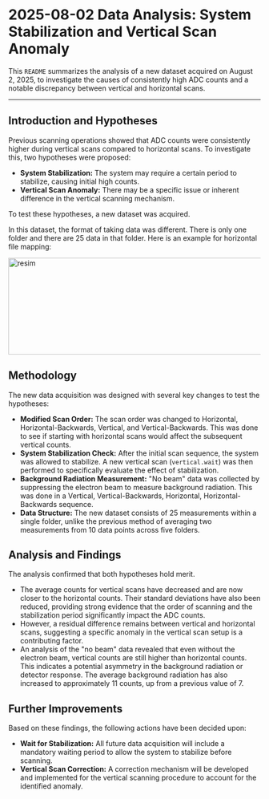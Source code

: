 # 2025-08-02 Data Analysis: System Stabilization and Vertical Scan Anomaly

This `README` summarizes the analysis of a new dataset acquired on August 2, 2025, to investigate the causes of consistently high ADC counts and a notable discrepancy between vertical and horizontal scans.

---

## Introduction and Hypotheses

Previous scanning operations showed that ADC counts were consistently higher during vertical scans compared to horizontal scans. To investigate this, two hypotheses were proposed:

* **System Stabilization:** The system may require a certain period to stabilize, causing initial high counts.
* **Vertical Scan Anomaly:** There may be a specific issue or inherent difference in the vertical scanning mechanism.

To test these hypotheses, a new dataset was acquired.

In this dataset, the format of taking data was different. There is only one folder and there are 25 data in that folder. Here is an example for horizontal file mapping:

<img width="541" height="193" alt="resim" src="https://github.com/user-attachments/assets/3c5ea533-0814-408e-ada7-543e3e113373" />


## Methodology

The new data acquisition was designed with several key changes to test the hypotheses:

* **Modified Scan Order:** The scan order was changed to Horizontal, Horizontal-Backwards, Vertical, and Vertical-Backwards. This was done to see if starting with horizontal scans would affect the subsequent vertical counts.
* **System Stabilization Check:** After the initial scan sequence, the system was allowed to stabilize. A new vertical scan (`vertical.wait`) was then performed to specifically evaluate the effect of stabilization.
* **Background Radiation Measurement:** "No beam" data was collected by suppressing the electron beam to measure background radiation. This was done in a Vertical, Vertical-Backwards, Horizontal, Horizontal-Backwards sequence.
* **Data Structure:** The new dataset consists of 25 measurements within a single folder, unlike the previous method of averaging two measurements from 10 data points across five folders.

## Analysis and Findings

The analysis confirmed that both hypotheses hold merit.

* The average counts for vertical scans have decreased and are now closer to the horizontal counts. Their standard deviations have also been reduced, providing strong evidence that the order of scanning and the stabilization period significantly impact the ADC counts.
* However, a residual difference remains between vertical and horizontal scans, suggesting a specific anomaly in the vertical scan setup is a contributing factor.
* An analysis of the "no beam" data revealed that even without the electron beam, vertical counts are still higher than horizontal counts. This indicates a potential asymmetry in the background radiation or detector response. The average background radiation has also increased to approximately 11 counts, up from a previous value of 7.

## Further Improvements

Based on these findings, the following actions have been decided upon:

* **Wait for Stabilization:** All future data acquisition will include a mandatory waiting period to allow the system to stabilize before scanning.
* **Vertical Scan Correction:** A correction mechanism will be developed and implemented for the vertical scanning procedure to account for the identified anomaly.
